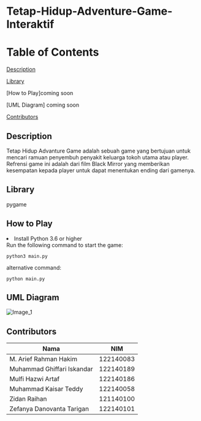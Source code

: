 # Tetap-Hidup-Adventure-Game-Interaktif

# Table of Contents
[Description](#description)

[Library](#library)

[How to Play]coming soon

[UML Diagram] coming soon

[Contributors](#contributors)

## Description
Tetap Hidup Advanture Game adalah sebuah game yang bertujuan untuk mencari ramuan penyembuh penyakit keluarga tokoh utama atau player. Refrensi game ini adalah dari film Black Mirror yang memberikan kesempatan kepada player untuk dapat menentukan ending dari gamenya.

## Library
pygame

## How to Play
<li> Install Python 3.6 or higher</li>
Run the following command to start the game:

```
python3 main.py
```
alternative command:

```
python main.py
```
## UML Diagram
![Image_1]("https://drive.google.com/file/d/1XB8aPOZzoI17Hs2C66Cn57wXRzLdzHlc/view?usp=sharing")


## Contributors

| Nama | NIM |
| ---- | --- | 
| M. Arief Rahman Hakim | 122140083 | 
| Muhammad Ghiffari Iskandar | 122140189 | 
| Mulfi Hazwi Artaf | 122140186 | 
| Muhammad Kaisar Teddy | 122140058 |
| Zidan Raihan | 121140100 |
| Zefanya Danovanta Tarigan | 122140101 |

